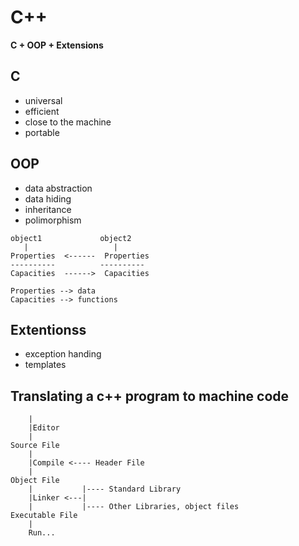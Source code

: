 C++
===

**C + OOP + Extensions**

C
---

- universal
- efficient
- close to the machine
- portable

OOP
---

- data abstraction
- data hiding
- inheritance
- polimorphism

```
object1             object2
   |                   |
Properties  <------  Properties
----------          ----------
Capacities  ------>  Capacities

Properties --> data
Capacities --> functions
```

Extentionss
---

- exception handing
- templates

Translating a c++ program to machine code
---

```
    |
    |Editor
    |
Source File
    |
    |Compile <---- Header File
    |
Object File
    |           |---- Standard Library
    |Linker <---|
    |           |---- Other Libraries, object files
Executable File
    |
    Run...
```

